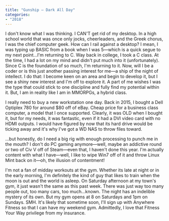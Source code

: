 ```yaml
---
title: "Gunship — Dark All Day"
categories:
- "2018"
---
```


I don't know what I was thinking. I CAN'T get rid of my desktop.  In a high school world that was once only jocks, cheerleaders, and the Greek chorus, I was the chief computer geek.  How can I rail against a desktop? I mean, I was typing up BASIC from a book when I was 5—which is a quick segue to my next point...I'm returning to C.  Way back in college, I took a C class.  At the time, I had a lot on my mind and didn't put much into it (unfortunately).  Since C is the foundation of so much, I'm returning to it.  Now, will I be a coder or is this just another passing interest for me—a ship of the night of intellect.  I do that: I become keen on an area and begin to develop it, but I see a shiny new interest and I'm off to explore it.  A part of me wishes I was the type that could stick to one discipline and fully find my potential within it.  But, I am in reality like I am in MMORPGs, a hybrid class.

I really need to buy a new workstation one day.  Back in 2015, I bought a Dell Optiplex 780 for around $80 off of eBay.  Cheap price for a business class computer, a model that I once supported.  Clearly, it was OLD when I bought it, but for my needs, it was fantastic, even if it had a DVI video card with no HDMI outputs.  I would have figured by now that its hard drive would be ticking away and it's why I've got a WD NAS to throw files toward.

...but honestly, do I need a big rig with enough processing to punch me in the mouth?  I don't do PC gaming anymore—well, maybe an addictive round or two of Civ V off of Steam—even that, I haven't done this year.  I'm actually content with what I have—well, I like to wipe Win7 off of it and throw Linux Mint back on it—oh, the illusion of contentment!

I'm not a fan of midday workouts at the gym.  Whether its late at night or in the early morning, I'm definitely the kind of guy that likes to train when the moon is out and the world is asleep.  On Saturday afternoon at my town's gym, it just wasn't the same as this past week.  There was just way too many people out, too many cars, too much...known.  The night has an indelible mystery of its own.  But my gym opens at 8 on Saturdays and 1pm on Sundays.  SMH.  It's likely that sometime soon, I'll sign up with Anywhere Fitness so that I can have my weekend gym.  Admittedly, I love that Fitness Your Way privilege from my insurance.